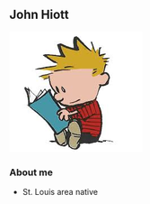 John Hiott
--------------

![kirkhalliburton](images/kirk.jpg)


### About me
- St. Louis area native

